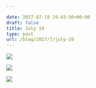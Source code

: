 ```yaml
---

date: 2017-07-19 19:43:56+00:00
draft: false
title: July 19
type: post
url: /blog/2017/7/july-19
---
```




  
   ![](/images/2017-07-19-20177july-19/FullSizeRender+2.jpg)

  

  
   ![](/images/2017-07-19-20177july-19/FullSizeRender+4.jpg)

  

  
   ![](/images/2017-07-19-20177july-19/FullSizeRender.jpg)

  


